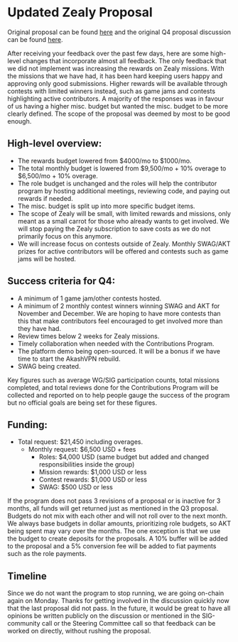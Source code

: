 # Updated Zealy Proposal

Original proposal can be found [here](https://www.mintscan.io/akash/proposals/305) and the original Q4 proposal discussion can be found [here](https://github.com/orgs/akash-network/discussions/1046).

After receiving your feedback over the past few days, here are some high-level changes that incorporate almost all feedback. The only feedback that we did not implement was increasing the rewards on Zealy missions. With the missions that we have had, it has been hard keeping users happy and approving only good submissions. Higher rewards will be available through contests with limited winners instead, such as game jams and contests highlighting active contributors. A majority of the responses was in favour of us having a higher misc. budget but wanted the misc. budget to be more clearly defined. The scope of the proposal was deemed by most to be good enough.

## High-level overview:
- The rewards budget lowered from $4000/mo to $1000/mo.
- The total monthly budget is lowered from $9,500/mo + 10% overage to $6,500/mo + 10% overage.
- The role budget is unchanged and the roles will help the contributor program by hosting additional meetings, reviewing code, and paying out rewards if needed.
- The misc. budget is split up into more specific budget items.
- The scope of Zealy will be small, with limited rewards and missions, only meant as a small carrot for those who already wants to get involved. We will stop paying the Zealy subscription to save costs as we do not primarily focus on this anymore.
- We will increase focus on contests outside of Zealy. Monthly SWAG/AKT prizes for active contributors will be offered and contests such as game jams will be hosted.

## Success criteria for Q4:
- A minimum of 1 game jam/other contests hosted.
- A minimum of 2 monthly contest winners winning SWAG and AKT for November and December. We are hoping to have more contests than this that make contributors feel encouraged to get involved more than they have had.
- Review times below 2 weeks for Zealy missions.
- Timely collaboration when needed with the Contributions Program.
- The platform demo being open-sourced. It will be a bonus if we have time to start the AkashVPN rebuild.
- SWAG being created.

Key figures such as average WG/SIG participation counts, total missions completed, and total reviews done for the Contributions Program will be collected and reported on to help people gauge the success of the program but no official goals are being set for these figures.

## Funding:
- Total request: $21,450 including overages.
  - Monthly request: $6,500 USD + fees
    - Roles: $4,000 USD (same budget but added and changed responsibilities inside the group)
    - Mission rewards: $1,000 USD or less
    - Contest rewards: $1,000 USD or less
    - SWAG: $500 USD or less

If the program does not pass 3 revisions of a proposal or is inactive for 3 months, all funds will get returned just as mentioned in the Q3 proposal. Budgets do not mix with each other and will not roll over to the next month. We always base budgets in dollar amounts, prioritizing role budgets, so AKT being spent may vary over the months. The one exception is that we use the budget to create deposits for the proposals. A 10% buffer will be added to the proposal and a 5% conversion fee will be added to fiat payments such as the role payments.

## Timeline

Since we do not want the program to stop running, we are going on-chain again on Monday. Thanks for getting involved in the discussion quickly now that the last proposal did not pass. In the future, it would be great to have all opinions be written publicly on the discussion or mentioned in the SIG-community call or the Steering Committee call so that feedback can be worked on directly, without rushing the proposal.
